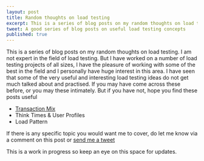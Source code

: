 ```yaml
---
layout: post
title: Random thoughts on load testing
excerpt: This is a series of blog posts on my random thoughts on load testing. I have seen that some of the very useful and interesting load testing ideas do not get much talked about and practised. If you may have come across these before, or you may these intimately. But if you have not, hope you find these posts useful
tweet: A good series of blog posts on useful load testing concepts
published: true
---
```


This is a series of blog posts on my random thoughts on load testing. I am not expert in the field of load testing. But I have worked on a number of load testing projects of all sizes, I have the pleasure of working with some of the best in the field and I personally have huge interest in this area. I have seen that some of the very useful and interesting load testing ideas do not get much talked about and practised. If you may have come across these before, or you may these intimately. But if you have not, hope you find these posts useful

* [Transaction Mix](http://chatekar.com/random-thoughts-on-load-testing-transaction-mix)
* Think Times & User Profiles
* Load Pattern

If there is any specific topic you would want me to cover, do let me know via a comment on this post or [send me a tweet](https://twitter.com/intent/tweet?text=@suhas_chatekar)

This is a work in progress so keep an eye on this space for updates.


